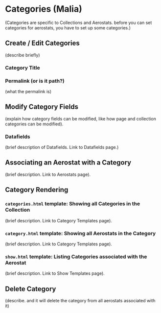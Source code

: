 # Categories (Malia)
(Categories are specific to Collections and Aerostats. before you can set categories for aerostats, you have to set up some categories.)

## Create / Edit Categories
(describe briefly)  

### Category Title

### Permalink (or is it path?)
(what the permalink is)  

## Modify Category Fields
(explain how category fields can be modified, like how page and collection categories can be modified).

### Datafields  
(brief description of Datafields. Link to Datafields page.)  

## Associating an Aerostat with a Category
(brief description. Link to Aerostats page).  

## Category Rendering

### `categories.html` template: Showing all Categories in the Collection
(brief description. Link to Category Templates page).  

### `category.html` template: Showing all Aerostats in the Category
(brief description. Link to Category Templates page).  

### `show.html` template: Listing Categories associated with the Aerostat
(brief description. Link to Show Templates page).  

## Delete Category  
(describe. and it will delete the category from all aerostats associated with it)
